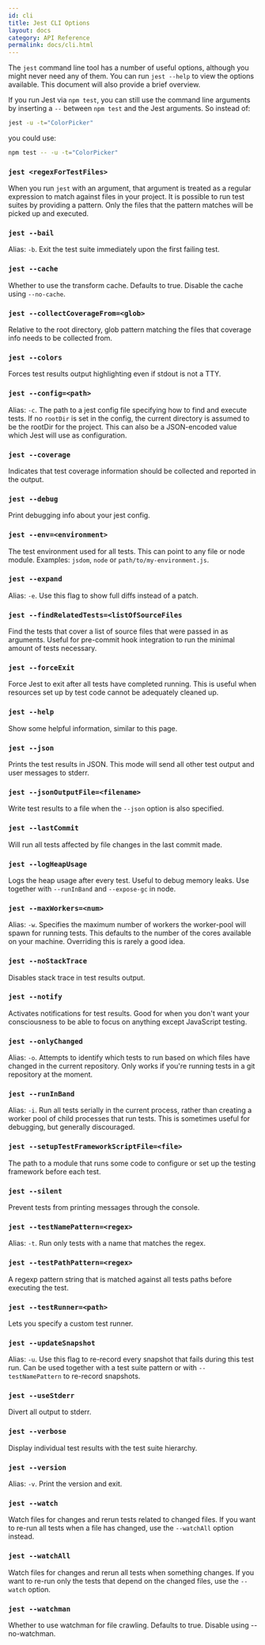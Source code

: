 ```yaml
---
id: cli
title: Jest CLI Options
layout: docs
category: API Reference
permalink: docs/cli.html
---
```


The `jest` command line tool has a number of useful options, although you might never need any of them. You can run `jest --help` to view the options available. This document will also provide a brief overview.

If you run Jest via `npm test`, you can still use the command line arguments by inserting a `--` between `npm test` and the Jest arguments. So instead of:

```bash
jest -u -t="ColorPicker"
```

you could use:

```bash
npm test -- -u -t="ColorPicker"
```

### `jest <regexForTestFiles>`

When you run `jest` with an argument, that argument is treated as a regular expression to match against files in your project. It is possible to run test suites by providing a pattern. Only the files that the pattern matches will be picked up and executed.

### `jest --bail`

Alias: `-b`. Exit the test suite immediately upon the first failing test.

### `jest --cache`

Whether to use the transform cache. Defaults to true. Disable the cache using `--no-cache`.

### `jest --collectCoverageFrom=<glob>`

Relative to the root directory, glob pattern matching the files that coverage info needs to be collected from.

### `jest --colors`

Forces test results output highlighting even if stdout is not a TTY.

### `jest --config=<path>`

Alias: `-c`. The path to a jest config file specifying how to find and execute tests. If no `rootDir` is set in the config, the current directory is assumed to be the rootDir for the project. This can also be a JSON-encoded value which Jest will use as configuration.

### `jest --coverage`

Indicates that test coverage information should be collected and reported in the output.

### `jest --debug`

Print debugging info about your jest config.

### `jest --env=<environment>`

The test environment used for all tests. This can point to any file or node module. Examples: `jsdom`, `node` or `path/to/my-environment.js`.

### `jest --expand`

Alias: `-e`. Use this flag to show full diffs instead of a patch.

### `jest --findRelatedTests=<listOfSourceFiles`

Find the tests that cover a list of source files that were passed in as arguments. Useful for pre-commit hook integration to run the minimal amount of tests necessary.

### `jest --forceExit`

Force Jest to exit after all tests have completed running. This is useful when resources set up by test code cannot be adequately cleaned up.

### `jest --help`

Show some helpful information, similar to this page.

### `jest --json`

Prints the test results in JSON. This mode will send all other test output and user messages to stderr.

### `jest --jsonOutputFile=<filename>`

Write test results to a file when the `--json` option is also specified.

### `jest --lastCommit`

Will run all tests affected by file changes in the last commit made.

### `jest --logHeapUsage`

Logs the heap usage after every test. Useful to debug memory leaks. Use together with `--runInBand` and `--expose-gc` in node.

### `jest --maxWorkers=<num>`

Alias: `-w`. Specifies the maximum number of workers the worker-pool will spawn for running tests. This defaults to the number of the cores available on your machine. Overriding this is rarely a good idea.

### `jest --noStackTrace`

Disables stack trace in test results output.

### `jest --notify`

Activates notifications for test results. Good for when you don't want your consciousness to be able to focus on anything except JavaScript testing.

### `jest --onlyChanged`

Alias: `-o`. Attempts to identify which tests to run based on which files have changed in the current repository. Only works if you're running tests in a git repository at the moment.

### `jest --runInBand`

Alias: `-i`. Run all tests serially in the current process, rather than creating a worker pool of child processes that run tests. This is sometimes useful for debugging, but generally discouraged.

### `jest --setupTestFrameworkScriptFile=<file>`

The path to a module that runs some code to configure or set up the testing framework before each test.

### `jest --silent`

Prevent tests from printing messages through the console.

### `jest --testNamePattern=<regex>`

Alias: `-t`. Run only tests with a name that matches the regex.

### `jest --testPathPattern=<regex>`

A regexp pattern string that is matched against all tests paths before executing the test.

### `jest --testRunner=<path>`

Lets you specify a custom test runner.

### `jest --updateSnapshot`

Alias: `-u`. Use this flag to re-record every snapshot that fails during this test run. Can be used together with a test suite pattern or with `--testNamePattern` to re-record snapshots.

### `jest --useStderr`

Divert all output to stderr.

### `jest --verbose`

Display individual test results with the test suite hierarchy.

### `jest --version`

Alias: `-v`. Print the version and exit.

### `jest --watch`

Watch files for changes and rerun tests related to changed files. If you want to re-run all tests when a file has changed, use the `--watchAll` option instead.

### `jest --watchAll`

Watch files for changes and rerun all tests when something changes. If you want to re-run only the tests that depend on the changed files, use the `--watch` option.

### `jest --watchman`

Whether to use watchman for file crawling. Defaults to true. Disable using --no-watchman.
